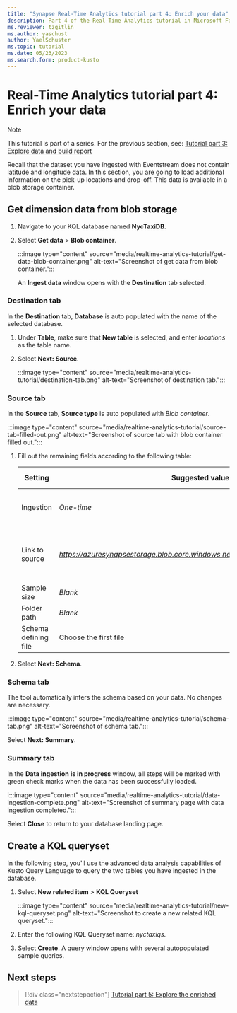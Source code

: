 ```yaml
---
title: "Synapse Real-Time Analytics tutorial part 4: Enrich your data"
description: Part 4 of the Real-Time Analytics tutorial in Microsoft Fabric
ms.reviewer: tzgitlin
ms.author: yaschust
author: YaelSchuster
ms.topic: tutorial
ms.date: 05/23/2023
ms.search.form: product-kusto
---
```

# Real-Time Analytics tutorial part 4: Enrich your data

> [!NOTE]
> This tutorial is part of a series. For the previous section, see:   [Tutorial part 3: Explore data and build report](tutorial-3-explore.md)

Recall that the dataset you have ingested with Eventstream does not contain latitude and longitude data. In this section, you are going to load additional information on the pick-up locations and drop-off. This data is available in a blob storage container.

## Get dimension data from blob storage

1. Navigate to your KQL database named **NycTaxiDB**.
1.  Select **Get data** > **Blob container**.

    :::image type="content" source="media/realtime-analytics-tutorial/get-data-blob-container.png" alt-text="Screenshot of get data from blob container.":::

    An **Ingest data** window opens with the **Destination** tab selected. 

### Destination tab

In the **Destination** tab, **Database** is auto populated with the name
of the selected database.

1. Under **Table**, make sure that **New table** is selected, and enter *locations* as the table name.
1. Select **Next: Source**.

    :::image type="content" source="media/realtime-analytics-tutorial/destination-tab.png" alt-text="Screenshot of destination tab.":::

### Source tab

In the **Source** tab, **Source type** is auto populated with *Blob container*.

:::image type="content" source="media/realtime-analytics-tutorial/source-tab-filled-out.png" alt-text="Screenshot of source tab with blob container filled out.":::

1.  Fill out the remaining fields according to the following table:

    |  **Setting**  | **Suggested value**  | **Field description**
    |-------|---|------
    |  Ingestion  |   *One-time*         |The type of data ingestion type.
    | Link to source |  *https://azuresynapsestorage.blob.core.windows.net/sampledata/NYCTaxiLocations/* | URI to the blob container where the files are located |
    |  Sample size |  *Blank* 
    | Folder path |  *Blank* 
    | Schema  defining file |  Choose the first file 

1.  Select **Next: Schema**.

### Schema tab

The tool automatically infers the schema based on your data. No changes are necessary.

:::image type="content" source="media/realtime-analytics-tutorial/schema-tab.png" alt-text="Screenshot of schema tab.":::

Select **Next: Summary**.

### Summary tab

In the **Data ingestion is in progress** window, all steps will be
marked with green check marks when the data has been successfully
loaded. 

i:::image type="content" source="media/realtime-analytics-tutorial/data-ingestion-complete.png" alt-text="Screenshot of summary page with data ingestion completed.":::

Select **Close** to return to your database landing page.

## Create a KQL queryset

In the following step, you'll use the advanced data analysis
capabilities of Kusto Query Language to query the two tables you have ingested in the database. 

1.  Select **New related item** > **KQL Queryset**

    :::image type="content" source="media/realtime-analytics-tutorial/new-kql-queryset.png" alt-text="Screenshot to create a new related KQL queryset.":::

1. Enter the following KQL Queryset name: *nyctaxiqs*.
1. Select **Create**. A query window opens with several autopopulated sample queries.

## Next steps

> [!div class="nextstepaction"]
> [Tutorial part 5: Explore the enriched data](tutorial-5-explore-enriched-data.md)